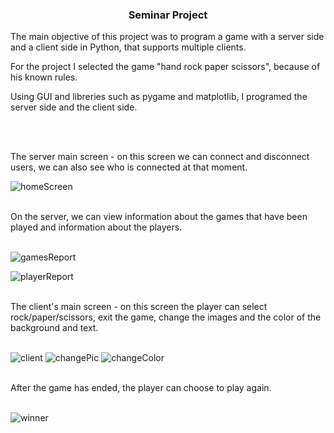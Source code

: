 ### <div align="center">Seminar Project</div>  
  

The main objective of this project was to program a game with a server side and a client side in Python, that supports multiple clients.  
  

For the project I selected the game "hand rock paper scissors", because of his known rules.  
  

Using GUI and libreries such as pygame and matplotlib, I programed the server side and the client side. 
  
<br/>  
<br/>  

The server main screen - on this screen we can connect and disconnect users, we can also see who is connected at that moment.
<br />

![homeScreen](https://github.com/Eliran-Shmueli/Seminar-project/assets/109814613/91101fc5-a994-47bc-8d43-4bb3b2cc61b6)


<br />
On the server, we can view information about the games that have been played and information about the players.

<br />
<br />

![gamesReport](https://github.com/Eliran-Shmueli/Seminar-project/assets/109814613/5fff3180-84d0-41da-bc2f-4f32bb70520f)


![playerReport](https://github.com/Eliran-Shmueli/Seminar-project/assets/109814613/ec9c36c9-808b-4450-8ba4-d7a54201aa45)


<br />
The client's main screen - on this screen the player can select rock/paper/scissors, exit the game, change the images and the color of the background and text.
<br />
<br />

![client](https://github.com/Eliran-Shmueli/Seminar-project/assets/109814613/cc6e1eea-b90f-4eb3-9c63-cd5b77eb6fad)
![changePic](https://github.com/Eliran-Shmueli/Seminar-project/assets/109814613/33d83be4-0d46-4ad5-a809-36b33aa46188)
![changeColor](https://github.com/Eliran-Shmueli/Seminar-project/assets/109814613/f0e6f61a-9567-46d8-a468-76d9897cc2ff)

<br />
After the game has ended, the player can choose to play again. 
<br />
<br />

![winner](https://github.com/Eliran-Shmueli/Seminar-project/assets/109814613/f84eeb0b-0d93-446a-b4e6-b449b1c6b597)


<br />

